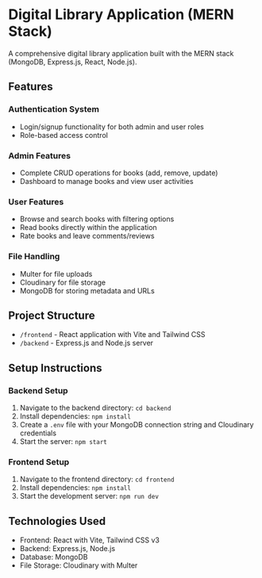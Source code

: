 # Digital Library Application (MERN Stack)

A comprehensive digital library application built with the MERN stack (MongoDB, Express.js, React, Node.js).

## Features

### Authentication System
- Login/signup functionality for both admin and user roles
- Role-based access control

### Admin Features
- Complete CRUD operations for books (add, remove, update)
- Dashboard to manage books and view user activities

### User Features
- Browse and search books with filtering options
- Read books directly within the application
- Rate books and leave comments/reviews

### File Handling
- Multer for file uploads
- Cloudinary for file storage
- MongoDB for storing metadata and URLs

## Project Structure
- `/frontend` - React application with Vite and Tailwind CSS
- `/backend` - Express.js and Node.js server

## Setup Instructions

### Backend Setup
1. Navigate to the backend directory: `cd backend`
2. Install dependencies: `npm install`
3. Create a `.env` file with your MongoDB connection string and Cloudinary credentials
4. Start the server: `npm start`

### Frontend Setup
1. Navigate to the frontend directory: `cd frontend`
2. Install dependencies: `npm install`
3. Start the development server: `npm run dev`

## Technologies Used
- Frontend: React with Vite, Tailwind CSS v3
- Backend: Express.js, Node.js
- Database: MongoDB
- File Storage: Cloudinary with Multer
